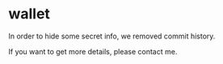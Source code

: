 # wallet
In order to hide some secret info, we removed commit history.

If you want to get more details, please contact me.
